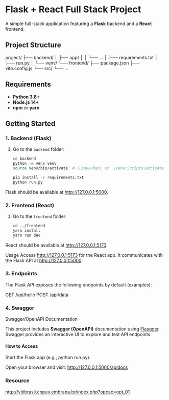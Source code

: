 # Flask + React Full Stack Project

A simple full-stack application featuring a **Flask** backend and a **React** frontend.

## Project Structure
project/ ├── backend/ │ ├── app/ │ │ └── ... │ ├── requirements.txt │ ├── run.py │ └── venv/ └── frontend/ ├── package.json ├── vite.config.js └── src/ └── ...

## Requirements

- **Python 3.8+**  
- **Node.js 14+**  
- **npm** or **yarn**

## Getting Started

### 1. Backend (Flask)

1. Go to the `backend` folder:
    ```bash
    cd backend
    python -m venv venv
    source venv/bin/activate  # (Linux/Mac) or .\venv\Scripts\activate (Windows)
    
    pip install -r requirements.txt
    python run.py
Flask should be available at http://127.0.0.1:5000.

### 2. Frontend (React)

1. Go to the `frontend` folder:  
    ```bash
    cd ../frontend
    yarn install
    yarn run dev

React should be available at http://127.0.0.1:5173.

Usage
Access http://127.0.0.1:5173 for the React app.
It communicates with the Flask API at http://127.0.0.1:5000.

### 3. Endpoints

The Flask API exposes the following endpoints by default (examples):

GET /api/hello
POST /api/data

### 4. Swagger

Swagger/OpenAPI Documentation

This project includes **Swagger (OpenAPI)** documentation using [Flasgger](https://github.com/flasgger/flasgger). Swagger provides an interactive UI to explore and test API endpoints.

#### How to Access
Start the Flask app (e.g., python run.py).

Open your browser and visit:
http://127.0.0.1:5000/apidocs

### Resource 

http://vitibrasil.cnpuv.embrapa.br/index.php?opcao=opt_01